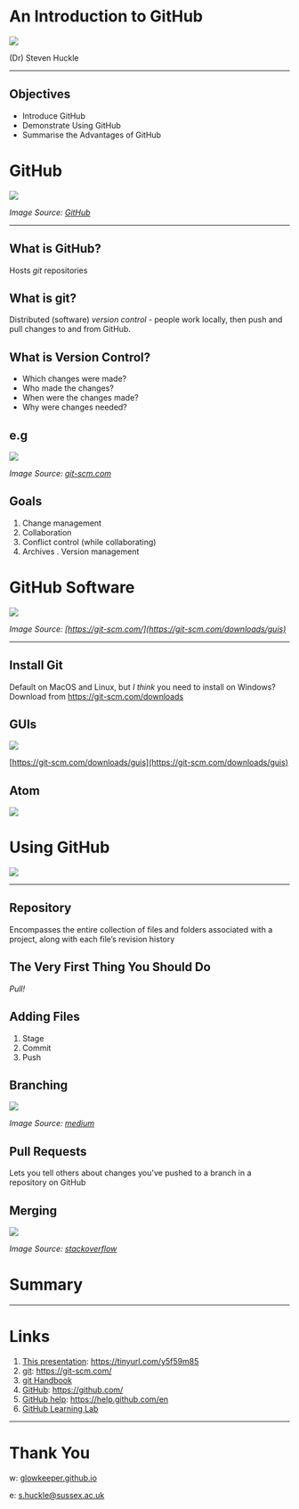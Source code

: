 #  An Introduction to GitHub

![](images/karlMarx.jpg)

(Dr) Steven Huckle

- - -

## Objectives

- Introduce GitHub
- Demonstrate Using GitHub
- Summarise the Advantages of GitHub

#  GitHub

![](images/githubLogo.png)

_Image Source: [GitHub](https://github.com)_

- - -

## What is GitHub?

Hosts _git_ repositories

## What is git?

Distributed (software) _version control_ - people work locally, then push and pull changes to and from GitHub.

## What is Version Control?

+ Which changes were made?
+ Who made the changes?
+ When were the changes made?
+ Why were changes needed?

## e.g

![](images/branches.png)

_Image Source: [git-scm.com](https://git-scm.com/about)_

## Goals

1. Change management
2. Collaboration
3. Conflict control (while collaborating)
4. Archives
. Version management

# GitHub Software

![](images/gitSoftware.png)

_Image Source: [https://git-scm.com/](https://git-scm.com/downloads/guis)_

- - -

## Install Git

Default on MacOS and Linux, but _I think_ you need to install on Windows? Download from https://git-scm.com/downloads

## GUIs

![](images/mySmartGit.png)

[https://git-scm.com/downloads/guis](https://git-scm.com/downloads/guis)

## Atom

![](images/atomGitHub.png)

# Using GitHub

![](images/githubAccount.png)

- - -

## Repository

Encompasses the entire collection of files and folders associated with a project, along with each file’s revision history

## The Very First Thing You Should Do

_Pull!_

## Adding Files

1. Stage
2. Commit
3. Push

## Branching

![](images/gitFlow.png)

_Image Source: [medium](images/https://medium.com/devsondevs/gitflow-workflow-continuous-integration-continuous-delivery-7f4643abb64f)_

## Pull Requests

Lets you tell others about changes you've pushed to a branch in a repository on GitHub

## Merging

![](images/gitMerge.png)

_Image Source: [stackoverflow](https://stackoverflow.com/questions/55730292/how-git-maintains-commits-from-deleted-branch)_

# Summary

- - -

# Links

1. [This presentation](https://tinyurl.com/y5f59m85): https://tinyurl.com/y5f59m85
2. [git](https://git-scm.com/): https://git-scm.com/
3. [git Handbook](https://guides.github.com/introduction/git-handbook/)
4. [GitHub](https://github.com/): https://github.com/
5. [GitHub help](https://help.github.com/en): https://help.github.com/en
6. [GitHub Learning Lab](https://lab.github.com/)

- - -

# Thank You

w: [glowkeeper.github.io](https://glowkeeper.github.io/)

e: s.huckle@sussex.ac.uk
